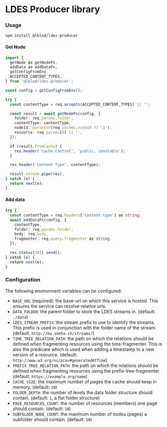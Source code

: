 # LDES Producer library

### Usage

`npm install @lblod/ldes-producer`

#### Get Node

```ts
import {
  getNode as getNodeFn,
  addData as addDataFn,
  getConfigFromEnv,
  ACCEPTED_CONTENT_TYPES,
} from '@lblod/ldes-producer';

const config = getConfigFromEnv();

try {
  const contentType = req.accepts(ACCEPTED_CONTENT_TYPES) || '';

  const result = await getNodeFn(config, {
    folder: req.params.folder,
    contentType: contentType,
    nodeId: parseInt(req.params.nodeId ?? '1'),
    resource: req.params[0] || '',
  });

  if (result.fromCache) {
    res.header('Cache-Control', 'public, immutable');
  }

  res.header('Content-Type', contentType);

  result.stream.pipe(res);
} catch (e) {
  return next(e);
}
```

#### Add data

```ts
try {
  const contentType = req.headers['content-type'] as string;
  await addDataFn(config, {
    contentType,
    folder: req.params.folder,
    body: req.body,
    fragmenter: req.query.fragmenter as string,
  });

  res.status(201).send();
} catch (e) {
  return next(e);
}
```

### Configuration

The following environment variables can be configured:

- `BASE_URL` (required): the base-url on which this service is hosted. This ensures the service can resolve relative urls.
- `DATA_FOLDER`: the parent folder to store the LDES streams in. (default: `./data`)
- `LDES_STREAM_PREFIX`: the stream prefix to use to identify the streams. This prefix is used in conjunction with the folder name of the stream. (default: `http://mu.semte.ch/streams/`)
- `TIME_TREE_RELATION_PATH`: the path on which the relations should be defined when fragmenting resources using the time-fragmenter. This is also the predicate which is used when adding a timestamp to a new version of a resource. (default: `http://www.w3.org/ns/prov#generatedAtTime`)
- `PREFIX_TREE_RELATION_PATH`: the path on which the relations should be defined when fragmenting resources using the prefix-tree-fragmenter. (default: `https://example.org/name`)
- `CACHE_SIZE`: the maximum number of pages the cache should keep in memory. (default: `10`)
- `FOLDER_DEPTH`: the number of levels the data folder structure should contain. (default: `1`, a flat folder structure)
- `PAGE_RESOURCES_COUNT`: the number of resources (members) one page should contain. (default: `10`)
- `SUBFOLDER_NODE_COUNT`: the maximum number of nodes (pages) a subfolder should contain. (default: `10`)
